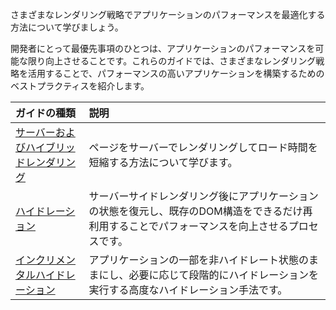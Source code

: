 <docs-decorative-header title="サーバーサイド・ハイブリッドレンダリング" imgSrc="adev/src/assets/images/overview.svg"> <!-- markdownlint-disable-line -->
さまざまなレンダリング戦略でアプリケーションのパフォーマンスを最適化する方法について学びましょう。
</docs-decorative-header>

開発者にとって最優先事項のひとつは、アプリケーションのパフォーマンスを可能な限り向上させることです。これらのガイドでは、さまざまなレンダリング戦略を活用することで、パフォーマンスの高いアプリケーションを構築するためのベストプラクティスを紹介します。

| ガイドの種類                              | 説明                                                                                                |
| :---------------------------------------- | :--------------------------------------------------------------------------------------------------------- |
| [サーバーおよびハイブリッドレンダリング](/guide/ssr) | ページをサーバーでレンダリングしてロード時間を短縮する方法について学びます。                                 |
| [ハイドレーション](/guide/hydration)             | サーバーサイドレンダリング後にアプリケーションの状態を復元し、既存のDOM構造をできるだけ再利用することでパフォーマンスを向上させるプロセスです。 |
| [インクリメンタルハイドレーション](/guide/incremental-hydration) | アプリケーションの一部を非ハイドレート状態のままにし、必要に応じて段階的にハイドレーションを実行する高度なハイドレーション手法です。 |
